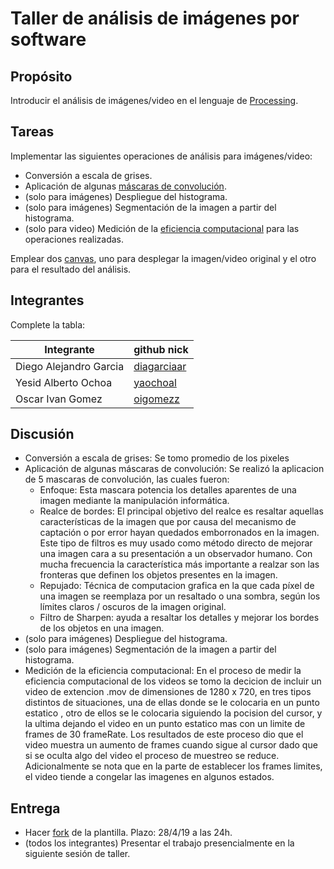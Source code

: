 # Taller de análisis de imágenes por software

## Propósito

Introducir el análisis de imágenes/video en el lenguaje de [Processing](https://processing.org/).

## Tareas

Implementar las siguientes operaciones de análisis para imágenes/video:

* Conversión a escala de grises.
* Aplicación de algunas [máscaras de convolución](https://en.wikipedia.org/wiki/Kernel_(image_processing)).
* (solo para imágenes) Despliegue del histograma.
* (solo para imágenes) Segmentación de la imagen a partir del histograma.
* (solo para video) Medición de la [eficiencia computacional](https://processing.org/reference/frameRate.html) para las operaciones realizadas.

Emplear dos [canvas](https://processing.org/reference/PGraphics.html), uno para desplegar la imagen/video original y el otro para el resultado del análisis.

## Integrantes

Complete la tabla:

|       Integrante      |                 github nick                   |
|-----------------------|-----------------------------------------------|
| Diego Alejandro Garcia| [diagarciaar](https://github.com/diagarciaar) |
| Yesid Alberto Ochoa   | [yaochoal](https://github.com/yaochoal)       |
| Oscar Ivan Gomez      | [oigomezz](https://github.com/oigomezz)       |

## Discusión

* Conversión a escala de grises: Se tomo promedio de los pixeles 
* Aplicación de algunas máscaras de convolución: Se realizó la aplicacion de 5 mascaras de convolución, las cuales fueron:
    - Enfoque: Esta mascara potencia los detalles aparentes de una imagen mediante la manipulación informática.
    - Realce de bordes:  El principal objetivo del realce es resaltar aquellas características de la imagen que por causa del mecanismo de captación o por error hayan quedados emborronados en la imagen. Este tipo de filtros es muy usado como método directo de mejorar una imagen cara a su presentación a un observador humano. Con mucha frecuencia la característica más importante a realzar son las fronteras que definen los objetos presentes en la imagen. 
    - Repujado:  Técnica de computacion grafica en la que cada píxel de una imagen se reemplaza por un resaltado o una sombra, según los límites claros / oscuros de la imagen original. 
    - Filtro de Sharpen: ayuda a resaltar los detalles y mejorar los bordes de los objetos en una imagen.
* (solo para imágenes) Despliegue del histograma.
* (solo para imágenes) Segmentación de la imagen a partir del histograma.
* Medición de la eficiencia computacional: En el proceso de medir la eficiencia computacional de los videos se tomo la decicion de incluir un video de extencion .mov de dimensiones de 1280 x 720, en tres tipos distintos de situaciones, una de ellas donde se le colocaria en un punto estatico , otro de ellos se le colocaria siguiendo la pocision del cursor, y la ultima dejando el video en un punto estatico mas con un limite de frames de 30 frameRate.
Los resultados de este proceso dio que el video muestra un aumento de frames cuando sigue al cursor dado que si se oculta algo del video el proceso de muestreo se reduce. Adicionalmente se nota que en la parte de establecer los frames limites, el video tiende a congelar las imagenes en algunos estados.

## Entrega

* Hacer [fork](https://help.github.com/articles/fork-a-repo/) de la plantilla. Plazo: 28/4/19 a las 24h.
* (todos los integrantes) Presentar el trabajo presencialmente en la siguiente sesión de taller.

